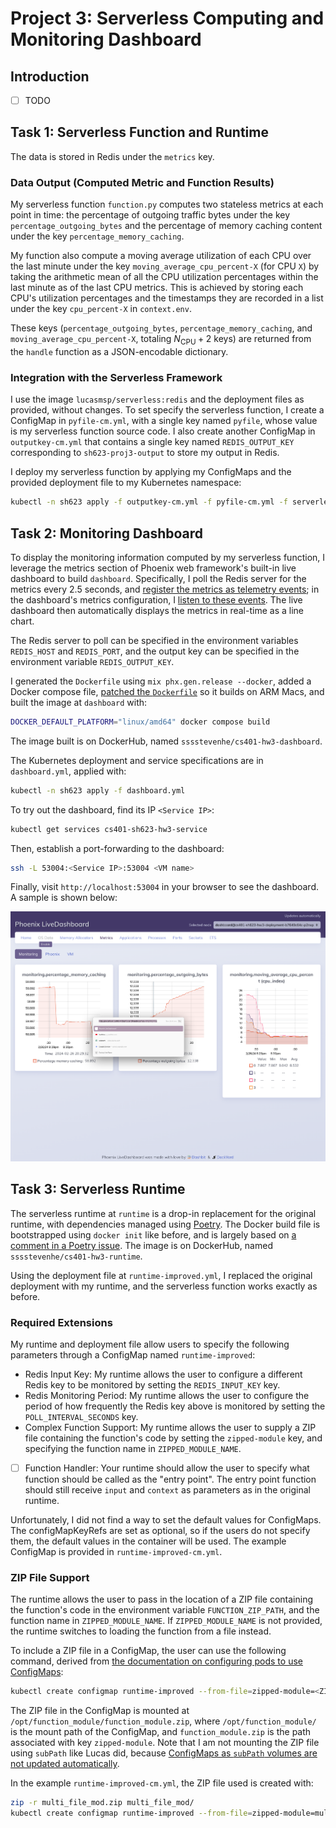 # Project 3: Serverless Computing and Monitoring Dashboard

## Introduction

- [ ] TODO

## Task 1: Serverless Function and Runtime

The data is stored in Redis under the `metrics` key.

### Data Output (Computed Metric and Function Results)

My serverless function `function.py` computes two stateless metrics at each
point in time:
the percentage of outgoing traffic bytes under the key
`percentage_outgoing_bytes` and the percentage of memory caching content under
the key `percentage_memory_caching`.

My function also compute a moving average utilization of each CPU over the last
minute under the key `moving_average_cpu_percent-X` (for CPU `X`)
by taking the arithmetic mean of all the CPU utilization percentages within the
last minute as of the last CPU metrics.
This is achieved by storing each CPU's utilization percentages and the
timestamps they are recorded in a list under the key `cpu_percent-X` in
`context.env`.

These keys (`percentage_outgoing_bytes`, `percentage_memory_caching`,
and `moving_average_cpu_percent-X`, totaling $N_{\text{CPU}} + 2$ keys)
are returned from the `handle` function as a JSON-encodable dictionary.

### Integration with the Serverless Framework

I use the image `lucasmsp/serverless:redis` and the deployment files as
provided, without changes. To set specify the serverless function,
I create a ConfigMap in `pyfile-cm.yml`, with a single key named `pyfile`,
whose value is my serverless function source code.
I also create another ConfigMap in `outputkey-cm.yml` that contains a single key
named `REDIS_OUTPUT_KEY` corresponding to `sh623-proj3-output` to store my
output in Redis.

I deploy my serverless function by applying my ConfigMaps and the provided
deployment file to my Kubernetes namespace:

```sh
kubectl -n sh623 apply -f outputkey-cm.yml -f pyfile-cm.yml -f serverless-deployment-course.yaml
```

## Task 2: Monitoring Dashboard

To display the monitoring information computed by my serverless function,
I leverage the metrics section of Phoenix web framework's built-in live
dashboard to build `dashboard`. Specifically,
I poll the Redis server for the metrics every 2.5 seconds,
and [register the metrics as telemetry
events](https://hexdocs.pm/phoenix/telemetry.html#telemetry-events);
in the dashboard's metrics configuration,
I [listen to these
events](https://medium.com/@marcdel/adding-custom-metrics-to-a-phoenix-1-5-live-dashboard-1b21a8df5cf1).
The live dashboard then automatically displays the metrics in real-time as a
line chart.

The Redis server to poll can be specified in the environment variables
`REDIS_HOST` and `REDIS_PORT`,
and the output key can be specified in the environment variable
`REDIS_OUTPUT_KEY`.

I generated the `Dockerfile` using `mix phx.gen.release --docker`,
added a Docker compose file,
[patched the
`Dockerfile`](https://elixirforum.com/t/mix-deps-get-memory-explosion-when-doing-cross-platform-docker-build/57157/3)
so it builds on ARM Macs, and built the image at `dashboard` with:

```sh
DOCKER_DEFAULT_PLATFORM="linux/amd64" docker compose build
```

The image built is on DockerHub, named `sssstevenhe/cs401-hw3-dashboard`.

The Kubernetes deployment and service specifications are in `dashboard.yml`,
applied with:

```sh
kubectl -n sh623 apply -f dashboard.yml
```

To try out the dashboard, find its IP `<Service IP>`:

```sh
kubectl get services cs401-sh623-hw3-service
```

Then, establish a port-forwarding to the dashboard:

```sh
ssh -L 53004:<Service IP>:53004 <VM name>
```

Finally, visit `http://localhost:53004` in your browser to see the dashboard.
A sample is shown below:

![Screenshot of The Deployed Dashboard Visited Locally](dashboard_screenshot.png)

## Task 3: Serverless Runtime

The serverless runtime at `runtime` is a drop-in replacement for the original
runtime, with dependencies managed using [Poetry](https://python-poetry.org/).
The Docker build file is bootstrapped using `docker init` like before,
and is largely based on [a comment in a Poetry
issue](https://github.com/orgs/python-poetry/discussions/1879#discussioncomment-7284113).
The image is on DockerHub, named `sssstevenhe/cs401-hw3-runtime`.

Using the deployment file at `runtime-improved.yml`,
I replaced the original deployment with my runtime,
and the serverless function works exactly as before.

### Required Extensions

My runtime and deployment file allow users to specify the following parameters
through a ConfigMap named `runtime-improved`:

- Redis Input Key: My runtime allows the user to configure a different Redis key
    to be monitored by setting the `REDIS_INPUT_KEY` key.
- Redis Monitoring Period:
    My runtime allows the user to configure the period of how frequently the
    Redis key above is monitored by setting the `POLL_INTERVAL_SECONDS` key.
- Complex Function Support:
    My runtime allows the user to supply a ZIP file containing the
    function's code by setting the `zipped-module` key,
    and specifying the function name in `ZIPPED_MODULE_NAME`.
- [ ] Function Handler: Your runtime should allow the user to specify what function should be called as the "entry point". The entry point function should still receive `input` and `context` as parameters as in the original runtime.

Unfortunately, I did not find a way to set the default values for ConfigMaps.
The configMapKeyRefs are set as optional,
so if the users do not specify them,
the default values in the container will be used.
The example ConfigMap is provided in `runtime-improved-cm.yml`.

### ZIP File Support

The runtime allows the user to pass in the location of a ZIP file containing the
function's code in the environment variable `FUNCTION_ZIP_PATH`,
and the function name in `ZIPPED_MODULE_NAME`.
If `ZIPPED_MODULE_NAME` is not provided,
the runtime switches to loading the function from a file instead.

To include a ZIP file in a ConfigMap, the user can use the following command,
derived from [the documentation on configuring pods to use
ConfigMaps](https://kubernetes.io/docs/tasks/configure-pod-container/configure-pod-configmap/#create-configmaps-from-files):

```sh
kubectl create configmap runtime-improved --from-file=zipped-module=<ZIP file path> --dry-run=client -o yaml
```

The ZIP file in the ConfigMap is mounted at
`/opt/function_module/function_module.zip`,
where `/opt/function_module/` is the mount path of the ConfigMap,
and `function_module.zip` is the path associated with key `zipped-module`.
Note that I am not mounting the ZIP file using `subPath` like Lucas did,
because [ConfigMaps as `subPath` volumes are not updated
automatically](https://kubernetes.io/docs/tasks/configure-pod-container/configure-pod-configmap/#mounted-configmaps-are-updated-automatically).

In the example `runtime-improved-cm.yml`, the ZIP file used is created with:

```sh
zip -r multi_file_mod.zip multi_file_mod/
kubectl create configmap runtime-improved --from-file=zipped-module=multi_file_mod.zip --dry-run=client -o yaml
```
